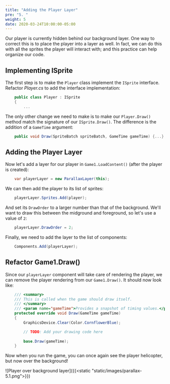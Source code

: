 ```yaml
---
title: "Adding the Player Layer"
pre: "5. "
weight: 5
date: 2020-03-24T10:00:00-05:00
---
```

Our player is currently hidden behind our background layer.  One way to correct this is to place the player into a layer as well.  In fact, we can do this with all the sprites the player will interact with; and this practice can help organize our code.

## Implementing ISprite 

The first step is to make the `Player` class implement the `ISprite` interface.  Refactor _Player.cs_ to add the interface implementation:

```csharp 
    public class Player : ISprite
    {
        ...
```

The only other change we need to make is to make our `Player.Draw()` method match the signature of our `ISprite.Draw()`.  The difference is the addition of a `GameTime` argument:

```csharp
    public void Draw(SpriteBatch spriteBatch, GameTime gameTime) {...}
```

## Adding the Player Layer 

Now let's add a layer for our player in `Game1.LoadContent()` (after the player is created):

```csharp 
    var playerLayer = new ParallaxLayer(this);
```

We can then add the player to its list of sprites:

```csharp 
    playerLayer.Sprites.Add(player);
```

And set its `DrawOrder` to a larger number than that of the background.  We'll want to draw this between the midground and foreground, so let's use a value of `2`:

```csharp 
    playerLayer.DrawOrder = 2;
```

Finally, we need to add the layer to the list of components:

```csharp 
    Components.Add(playerLayer);
```

## Refactor Game1.Draw()

Since our `playerLayer` component will take care of rendering the player, we can remove the player rendering from our `Game1.Draw()`.  It should now look like:

```csharp 
    /// <summary>
    /// This is called when the game should draw itself.
    /// </summary>
    /// <param name="gameTime">Provides a snapshot of timing values.</param>
    protected override void Draw(GameTime gameTime)
    {
        GraphicsDevice.Clear(Color.CornflowerBlue);

        // TODO: Add your drawing code here
        
        base.Draw(gameTime);
    }
```

Now when you run the game, you can once again see the player helicopter, but now over the background!

![Player over background layer]({{<static "static/images/parallax-5.1.png">}})